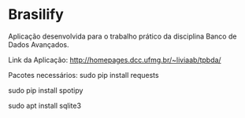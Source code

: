 # Brasilify
Aplicação desenvolvida para o trabalho prático da disciplina Banco de Dados Avançados.


Link da Aplicação: http://homepages.dcc.ufmg.br/~liviaab/tpbda/


Pacotes necessários:
sudo pip install requests

sudo pip install spotipy

sudo apt install sqlite3

